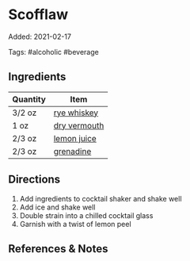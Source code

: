 # Scofflaw

Added: 2021-02-17

Tags: #alcoholic #beverage

## Ingredients

| Quantity | Item                                            |
| -------- | ----------------------------------------------- |
| 3/2 oz   | [rye whiskey](../_ingredients/whiskey.md)       |
| 1 oz     | [dry vermouth](../_ingredients/vermouth.md)     |
| 2/3 oz   | [lemon juice](../_ingredients/lemon%20juice.md) |
| 2/3 oz   | [grenadine](../_ingredients/grenadine.md)       |

## Directions

1. Add ingredients to cocktail shaker and shake well
2. Add ice and shake well
3. Double strain into a chilled cocktail glass
4. Garnish with a twist of lemon peel

## References & Notes

[^1]: Original recipe: The Periodic Table of Cocktails
